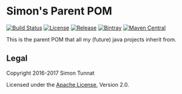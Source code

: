 # Simon's Parent POM

[![Build Status](https://img.shields.io/travis/simontunnat/maven-parent.svg)](https://travis-ci.org/simontunnat/maven-parent)
[![License](https://img.shields.io/badge/License-Apache%202.0-blue.svg)](https://opensource.org/licenses/Apache-2.0)
[![Release](https://img.shields.io/github/release/simontunnat/maven-parent.svg)](https://github.com/simontunnat/maven-parent/releases)
[![Bintray](https://img.shields.io/bintray/v/simontunnat/maven/org.tunnat.maven%3Aparent.svg)](https://bintray.com/simontunnat/maven/org.tunnat.maven%3Aparent/_latestVersion)
[![Maven Central](https://img.shields.io/maven-central/v/org.tunnat.maven/parent.svg)](https://maven-badges.herokuapp.com/maven-central/org.tunnat.maven/parent)

This is the parent POM that all my (future) java projects inherit from.

## Legal

Copyright 2016-2017 Simon Tunnat

Licensed under the [Apache License](LICENSE), Version 2.0.
